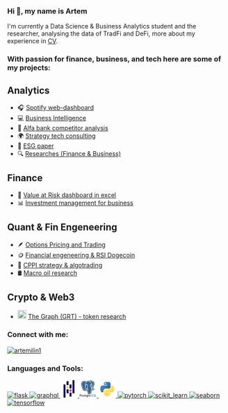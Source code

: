 ### Hi 👋, my name is Artem

I'm currently a Data Science & Business Analytics student and the researcher, analysing the data of TradFi and DeFi, more about my experience in [CV](https://github.com/ArtemIlinn/my_CV/blob/main/CV%20Artem%20Ilin.pdf).
<!--
**ArtemIlinn/ArtemIlinn** is a ✨ _special_ ✨ repository because its `README.md` (this file) appears on your GitHub profile.
-->

### With passion for finance, business, and tech here are some of my projects:

## Analytics
- 🎧 [Spotify web-dashboard](https://github.com/ArtemIlinn/spotifysongs)
- 💻 [Business Intelligence](https://github.com/ArtemIlinn/business-intelligence)
- 📕 [Alfa bank competitor analysis](https://github.com/ArtemIlinn/Research/blob/main/report%20Alfa%2023.pdf)
- 🌍 [Strategy tech consulting](https://github.com/ArtemIlinn/Research/blob/main/Edison%20Dubai-Moscow%20Strategy.pdf)
- 🌱 [ESG paper](https://github.com/ArtemIlinn/Research/blob/main/Green%20Investing%20and%20Business%20Ecosystems_%20New%20strategies%20for%20international%20business.pdf)
- 🔍 [Researches (Finance & Business)](https://github.com/ArtemIlinn/Research)
  
## Finance
- 🌋 [Value at Risk dashboard in excel](https://github.com/ArtemIlinn/ValueAtRisk)
- 📊 [Investment management for business](https://github.com/ArtemIlinn/Investment-Management)
  
## Quant & Fin Engeneering 
- 🪶 [Options Pricing and Trading](https://github.com/ArtemIlinn/options)
- 🪙 [Financial engeneering & RSI Dogecoin](https://github.com/ArtemIlinn/Financial-Engineering)
- 🤖 [CPPI strategy & algotrading](https://github.com/ArtemIlinn/algotrading/tree/main/strategies)
- 🛢 [Macro oil research](https://github.com/ArtemIlinn/CMF_macro)

## Crypto & Web3
- <img src="https://assets.coingecko.com/coins/images/13397/large/Graph_Token.png?1696513159" width="20" height="20" /> [The Graph (GRT) - token research](https://github.com/ArtemIlinn/tokenresearch/blob/main/Graph%20Token%20(GRT).pdf)







<h3 align="left">Connect with me:</h3>
<p align="left">
<a href="https://linkedin.com/in/artemilin1" target="blank"><img align="center" src="https://raw.githubusercontent.com/rahuldkjain/github-profile-readme-generator/master/src/images/icons/Social/linked-in-alt.svg" alt="artemilin1" height="30" width="40" /></a>
</p>

<h3 align="left">Languages and Tools:</h3>
<p align="left"> <a href="https://flask.palletsprojects.com/" target="_blank" rel="noreferrer"> <img src="https://www.vectorlogo.zone/logos/pocoo_flask/pocoo_flask-icon.svg" alt="flask" width="40" height="40"/> </a> <a href="https://graphql.org" target="_blank" rel="noreferrer"> <img src="https://www.vectorlogo.zone/logos/graphql/graphql-icon.svg" alt="graphql" width="40" height="40"/> </a> <a href="https://pandas.pydata.org/" target="_blank" rel="noreferrer"> <img src="https://raw.githubusercontent.com/devicons/devicon/2ae2a900d2f041da66e950e4d48052658d850630/icons/pandas/pandas-original.svg" alt="pandas" width="40" height="40"/> </a> <a href="https://www.postgresql.org" target="_blank" rel="noreferrer"> <img src="https://raw.githubusercontent.com/devicons/devicon/master/icons/postgresql/postgresql-original-wordmark.svg" alt="postgresql" width="40" height="40"/> </a> <a href="https://www.python.org" target="_blank" rel="noreferrer"> <img src="https://raw.githubusercontent.com/devicons/devicon/master/icons/python/python-original.svg" alt="python" width="40" height="40"/> </a> <a href="https://pytorch.org/" target="_blank" rel="noreferrer"> <img src="https://www.vectorlogo.zone/logos/pytorch/pytorch-icon.svg" alt="pytorch" width="40" height="40"/> </a> <a href="https://scikit-learn.org/" target="_blank" rel="noreferrer"> <img src="https://upload.wikimedia.org/wikipedia/commons/0/05/Scikit_learn_logo_small.svg" alt="scikit_learn" width="40" height="40"/> </a> <a href="https://seaborn.pydata.org/" target="_blank" rel="noreferrer"> <img src="https://seaborn.pydata.org/_images/logo-mark-lightbg.svg" alt="seaborn" width="40" height="40"/> </a> <a href="https://www.tensorflow.org" target="_blank" rel="noreferrer"> <img src="https://www.vectorlogo.zone/logos/tensorflow/tensorflow-icon.svg" alt="tensorflow" width="40" height="40"/> </a> </p>
